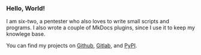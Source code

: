 ### Hello, World!

I am six-two, a pentester who also loves to write small scripts and programs. I also wrote a couple of MkDocs plugins, since I use it to keep my knowlege base.

You can find my projects on [Github](https://github.com/six-two?tab=repositories), [Gitlab](https://gitlab.com/users/six-two/projects?tab=repositories), and [PyPI](https://pypi.org/user/six-two/).
